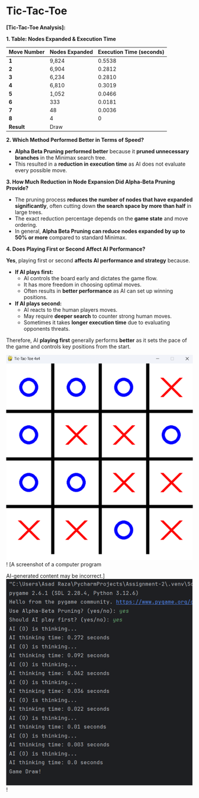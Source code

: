 # Tic-Tac-Toe

**[Tic-Tac-Toe Analysis]:**

**1. Table: Nodes Expanded & Execution Time**

|**Move Number**|**Nodes Expanded**|**Execution Time (seconds)**|
| :- | :- | :- |
|**1**|9,824|0\.5538|
|**2**|6,904|0\.2812|
|**3**|6,234|0\.2810|
|**4**|6,810|0\.3019|
|**5**|1,052|0\.0466|
|**6**|333|0\.0181|
|**7**|48|0\.0036|
|**8**|4|0|
|**Result**|Draw||

**2. Which Method Performed Better in Terms of Speed?**

- **Alpha Beta Pruning performed better** because it **pruned unnecessary branches** in the Minimax search tree.
- This resulted in a **reduction in execution time** as AI does not evaluate every possible move.

**3. How Much Reduction in Node Expansion Did Alpha-Beta Pruning Provide?**

- The pruning process **reduces the number of nodes that have expanded significantly**, often cutting down **the search space by more than half** in large trees.
- The exact reduction percentage depends on the **game state** and move ordering.
- In general, **Alpha Beta Pruning can reduce nodes expanded by up to 50% or more** compared to standard Minimax.

**4. Does Playing First or Second Affect AI Performance?**

**Yes**, playing first or second **affects AI performance and strategy** because.

- **If AI plays first:**
  - AI controls the board early and dictates the game flow.
  - It has more freedom in choosing optimal moves.
  - Often results in **better performance** as AI can set up winning positions.
- **If AI plays second:**
  - AI reacts to the human players moves.
  - May require **deeper search** to counter strong human moves.
  - Sometimes it takes **longer execution time** due to evaluating opponents threats.

Therefore, AI **playing first** generally performs **better** as it sets the pace of the game and controls key positions from the start.


![](Aspose.Words.bedeae98-9c2e-4dd4-983c-28af5aceef7e.001.png)!
[A screenshot of a computer program

AI-generated content may be incorrect.]
![](Aspose.Words.bedeae98-9c2e-4dd4-983c-28af5aceef7e.002.png)!



